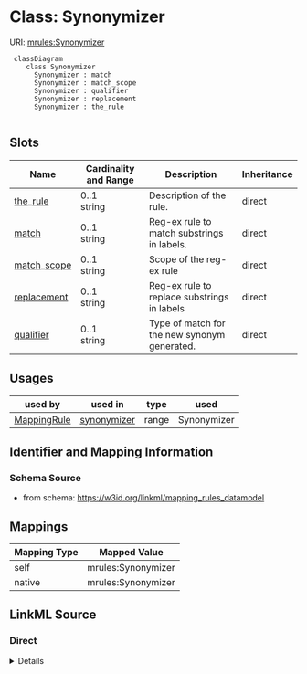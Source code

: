 # Class: Synonymizer



URI: [mrules:Synonymizer](https://w3id.org/linkml/mapping_rules_datamodel/Synonymizer)


```{mermaid}
 classDiagram
    class Synonymizer
      Synonymizer : match
      Synonymizer : match_scope
      Synonymizer : qualifier
      Synonymizer : replacement
      Synonymizer : the_rule
      
```



<!-- no inheritance hierarchy -->


## Slots

| Name | Cardinality and Range | Description | Inheritance |
| ---  | --- | --- | --- |
| [the_rule](the_rule.md) | 0..1 <br/> string | Description of the rule. | direct |
| [match](match.md) | 0..1 <br/> string | Reg-ex rule to match substrings in labels. | direct |
| [match_scope](match_scope.md) | 0..1 <br/> string | Scope of the reg-ex rule | direct |
| [replacement](replacement.md) | 0..1 <br/> string | Reg-ex rule to replace substrings in labels | direct |
| [qualifier](qualifier.md) | 0..1 <br/> string | Type of match for the new synonym generated. | direct |



## Usages

| used by | used in | type | used |
| ---  | --- | --- | --- |
| [MappingRule](MappingRule.md) | [synonymizer](synonymizer.md) | range | Synonymizer |







## Identifier and Mapping Information







### Schema Source


* from schema: https://w3id.org/linkml/mapping_rules_datamodel





## Mappings

| Mapping Type | Mapped Value |
| ---  | ---  |
| self | mrules:Synonymizer |
| native | mrules:Synonymizer |


## LinkML Source

<!-- TODO: investigate https://stackoverflow.com/questions/37606292/how-to-create-tabbed-code-blocks-in-mkdocs-or-sphinx -->

### Direct

<details>
```yaml
name: Synonymizer
from_schema: https://w3id.org/linkml/mapping_rules_datamodel
rank: 1000
attributes:
  the_rule:
    name: the_rule
    description: Description of the rule.
    from_schema: https://w3id.org/linkml/mapping_rules_datamodel
    rank: 1000
    range: string
  match:
    name: match
    description: Reg-ex rule to match substrings in labels.
    from_schema: https://w3id.org/linkml/mapping_rules_datamodel
    rank: 1000
    range: string
  match_scope:
    name: match_scope
    description: Scope of the reg-ex rule
    from_schema: https://w3id.org/linkml/mapping_rules_datamodel
    rank: 1000
    range: string
  replacement:
    name: replacement
    description: Reg-ex rule to replace substrings in labels
    from_schema: https://w3id.org/linkml/mapping_rules_datamodel
    rank: 1000
    range: string
  qualifier:
    name: qualifier
    description: Type of match for the new synonym generated.
    from_schema: https://w3id.org/linkml/mapping_rules_datamodel
    rank: 1000
    range: string

```
</details>

### Induced

<details>
```yaml
name: Synonymizer
from_schema: https://w3id.org/linkml/mapping_rules_datamodel
rank: 1000
attributes:
  the_rule:
    name: the_rule
    description: Description of the rule.
    from_schema: https://w3id.org/linkml/mapping_rules_datamodel
    rank: 1000
    alias: the_rule
    owner: Synonymizer
    domain_of:
    - Synonymizer
    range: string
  match:
    name: match
    description: Reg-ex rule to match substrings in labels.
    from_schema: https://w3id.org/linkml/mapping_rules_datamodel
    rank: 1000
    alias: match
    owner: Synonymizer
    domain_of:
    - Synonymizer
    range: string
  match_scope:
    name: match_scope
    description: Scope of the reg-ex rule
    from_schema: https://w3id.org/linkml/mapping_rules_datamodel
    rank: 1000
    alias: match_scope
    owner: Synonymizer
    domain_of:
    - Synonymizer
    range: string
  replacement:
    name: replacement
    description: Reg-ex rule to replace substrings in labels
    from_schema: https://w3id.org/linkml/mapping_rules_datamodel
    rank: 1000
    alias: replacement
    owner: Synonymizer
    domain_of:
    - Synonymizer
    range: string
  qualifier:
    name: qualifier
    description: Type of match for the new synonym generated.
    from_schema: https://w3id.org/linkml/mapping_rules_datamodel
    rank: 1000
    alias: qualifier
    owner: Synonymizer
    domain_of:
    - Synonymizer
    range: string

```
</details>